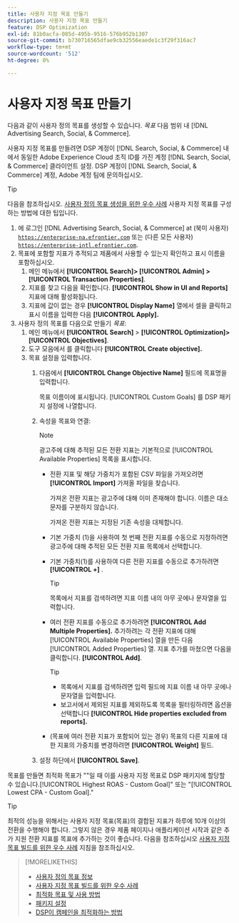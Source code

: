 ```yaml
---
title: 사용자 지정 목표 만들기
description: 사용자 지정 목표 만들기
feature: DSP Optimization
exl-id: 81b0acfa-085d-495b-9516-576b952b1307
source-git-commit: b730716565dfae9cb32556eaede1c3f29f316ac7
workflow-type: tm+mt
source-wordcount: '512'
ht-degree: 0%

---
```


# 사용자 지정 목표 만들기

다음과 같이 사용자 정의 목표를 생성할 수 있습니다. *목표* 다음 범위 내 [!DNL Advertising Search, Social, & Commerce].

사용자 지정 목표를 만들려면 DSP 계정이 [!DNL Search, Social, & Commerce] 내에서 동일한 Adobe Experience Cloud 조직 ID를 가진 계정 [!DNL Search, Social, & Commerce] 클라이언트 설정. DSP 계정이 [!DNL Search, Social, & Commerce] 계정, Adobe 계정 팀에 문의하십시오.

>[!TIP]
>
>다음을 참조하십시오. [사용자 정의 목표 생성을 위한 우수 사례](custom-goal-best-practices.md) 사용자 지정 목표를 구성하는 방법에 대한 팁입니다.

1. 에 로그인 [!DNL Advertising Search, Social, & Commerce] at (북미 사용자) [`https://enterprise-na.efrontier.com`](https://enterprise-na.efrontier.com) 또는 (다른 모든 사용자) [`https://enterprise-intl.efrontier.com`](https://enterprise-intl.efrontier.com).
1. 목표에 포함할 지표가 추적되고 제품에서 사용할 수 있는지 확인하고 표시 이름을 포함하십시오.
   1. 메인 메뉴에서 **[!UICONTROL Search]> [!UICONTROL Admin] >[!UICONTROL Transaction Properties]**.
   1. 지표를 찾고 다음을 확인합니다. **[!UICONTROL Show in UI and Reports]** 지표에 대해 활성화됩니다.
   1. 지표에 값이 없는 경우 **[!UICONTROL Display Name]** 열에서 셀을 클릭하고 표시 이름을 입력한 다음 **[!UICONTROL Apply].**
1. 사용자 정의 목표를 다음으로 만들기 *목표*:
   1. 메인 메뉴에서 **[!UICONTROL Search]** > **[!UICONTROL Optimization]>[!UICONTROL Objectives]**.
   1. 도구 모음에서 를 클릭합니다 **[!UICONTROL Create objective].**
   1. 목표 설정을 입력합니다.
      1. 다음에서 **[!UICONTROL Change Objective Name]** 필드에 목표명을 입력합니다.

         목표 이름이에 표시됩니다. [!UICONTROL Custom Goals] 를 DSP 패키지 설정에 나열합니다.

      1. 속성을 목표와 연결:

         >[!NOTE]
         >
         > 광고주에 대해 추적된 모든 전환 지표는 기본적으로 [!UICONTROL Available Properties] 목록을 표시합니다.

         * 전환 지표 및 해당 가중치가 포함된 CSV 파일을 가져오려면 **[!UICONTROL Import]** 가져올 파일을 찾습니다.

           가져온 전환 지표는 광고주에 대해 이미 존재해야 합니다. 이름은 대소문자를 구분하지 않습니다.

           가져온 전환 지표는 지정된 기존 속성을 대체합니다.

         * 기본 가중치 (1)을 사용하여 첫 번째 전환 지표를 수동으로 지정하려면 광고주에 대해 추적된 모든 전환 지표 목록에서 선택합니다.

         * 기본 가중치(1)를 사용하여 다른 전환 지표를 수동으로 추가하려면 **[!UICONTROL +]** .

           >[!TIP]
           >
           > 목록에서 지표를 검색하려면 지표 이름 내의 아무 곳에나 문자열을 입력합니다.

         * 여러 전환 지표를 수동으로 추가하려면 **[!UICONTROL Add Multiple Properties].** 추가하려는 각 전환 지표에 대해 [!UICONTROL Available Properties] 열을 만든 다음 [!UICONTROL Added Properties] 열. 지표 추가를 마쳤으면 다음을 클릭합니다. **[!UICONTROL Add]**.

           >[!TIP]
           >
           >* 목록에서 지표를 검색하려면 입력 필드에 지표 이름 내 아무 곳에나 문자열을 입력합니다.
           >* 보고서에서 제외된 지표를 제외하도록 목록을 필터링하려면 옵션을 선택합니다 **[!UICONTROL Hide properties excluded from reports].**

         * (목표에 여러 전환 지표가 포함되어 있는 경우) 목표의 다른 지표에 대한 지표의 가중치를 변경하려면 **[!UICONTROL Weight]** 필드.

      1. 설정 하단에서 **[!UICONTROL Save]**.

목표를 만들면 최적화 목표가 &quot;&quot;일 때 이를 사용자 지정 목표로 DSP 패키지에 할당할 수 있습니다.[!UICONTROL Highest ROAS - Custom Goal]&quot; 또는 &quot;[!UICONTROL Lowest CPA - Custom Goal].&quot;

>[!TIP]
>
>최적의 성능을 위해서는 사용자 지정 목표(목표)의 결합된 지표가 하루에 10개 이상의 전환을 수행해야 합니다. 그렇지 않은 경우 제품 페이지나 애플리케이션 시작과 같은 추가 지원 전환 지표를 목표에 추가하는 것이 좋습니다. 다음을 참조하십시오 [사용자 지정 목표 빌드를 위한 우수 사례](custom-goal-best-practices.md) 지침을 참조하십시오.

>[!MORELIKETHIS]
>
>* [사용자 정의 목표 정보](custom-goal-about.md)
>* [사용자 지정 목표 빌드를 위한 우수 사례](custom-goal-best-practices.md)
>* [최적화 목표 및 사용 방법](optimization-goals.md)
>* [패키지 설정](/help/dsp/campaign-management/packages/package-settings.md)
> * [DSP이 캠페인을 최적화하는 방법](optimization-how-dsp-optimizes-campaigns.md)
